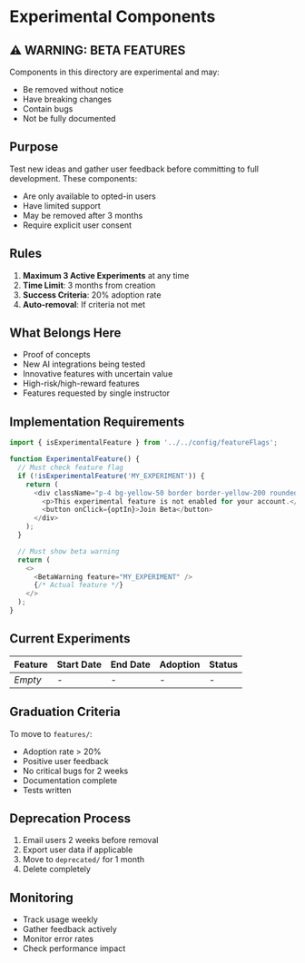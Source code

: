 # Experimental Components

## ⚠️ WARNING: BETA FEATURES
Components in this directory are experimental and may:
- Be removed without notice
- Have breaking changes
- Contain bugs
- Not be fully documented

## Purpose
Test new ideas and gather user feedback before committing to full development. These components:
- Are only available to opted-in users
- Have limited support
- May be removed after 3 months
- Require explicit user consent

## Rules
1. **Maximum 3 Active Experiments** at any time
2. **Time Limit**: 3 months from creation
3. **Success Criteria**: 20% adoption rate
4. **Auto-removal**: If criteria not met

## What Belongs Here
- Proof of concepts
- New AI integrations being tested
- Innovative features with uncertain value
- High-risk/high-reward features
- Features requested by single instructor

## Implementation Requirements
```javascript
import { isExperimentalFeature } from '../../config/featureFlags';

function ExperimentalFeature() {
  // Must check feature flag
  if (!isExperimentalFeature('MY_EXPERIMENT')) {
    return (
      <div className="p-4 bg-yellow-50 border border-yellow-200 rounded">
        <p>This experimental feature is not enabled for your account.</p>
        <button onClick={optIn}>Join Beta</button>
      </div>
    );
  }

  // Must show beta warning
  return (
    <>
      <BetaWarning feature="MY_EXPERIMENT" />
      {/* Actual feature */}
    </>
  );
}
```

## Current Experiments
| Feature | Start Date | End Date | Adoption | Status |
|---------|------------|----------|----------|---------|
| _Empty_ | - | - | - | - |

## Graduation Criteria
To move to `features/`:
- Adoption rate > 20%
- Positive user feedback
- No critical bugs for 2 weeks
- Documentation complete
- Tests written

## Deprecation Process
1. Email users 2 weeks before removal
2. Export user data if applicable
3. Move to `deprecated/` for 1 month
4. Delete completely

## Monitoring
- Track usage weekly
- Gather feedback actively
- Monitor error rates
- Check performance impact